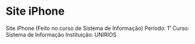 # Site iPhone
Site iPhone (Feito no curso de Sistema de Informação)
Período: 1˚
Curso: Sistema de Informação
Instituição: UNIRIOS
